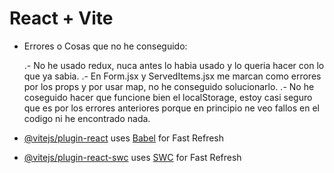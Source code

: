 # React + Vite

- Errores o Cosas que no he conseguido:

  .- No he usado redux, nuca antes lo habia usado y lo queria hacer con lo que ya sabia.
  .- En Form.jsx y ServedItems.jsx me marcan como errores por los props y por usar map, no he conseguido solucionarlo.
  .- No he coseguido hacer que funcione bien el localStorage, estoy casi seguro que es por los errores anteriores porque en principio ne veo fallos en el codigo ni he encontrado nada.

- [@vitejs/plugin-react](https://github.com/vitejs/vite-plugin-react/blob/main/packages/plugin-react/README.md) uses [Babel](https://babeljs.io/) for Fast Refresh
- [@vitejs/plugin-react-swc](https://github.com/vitejs/vite-plugin-react-swc) uses [SWC](https://swc.rs/) for Fast Refresh
